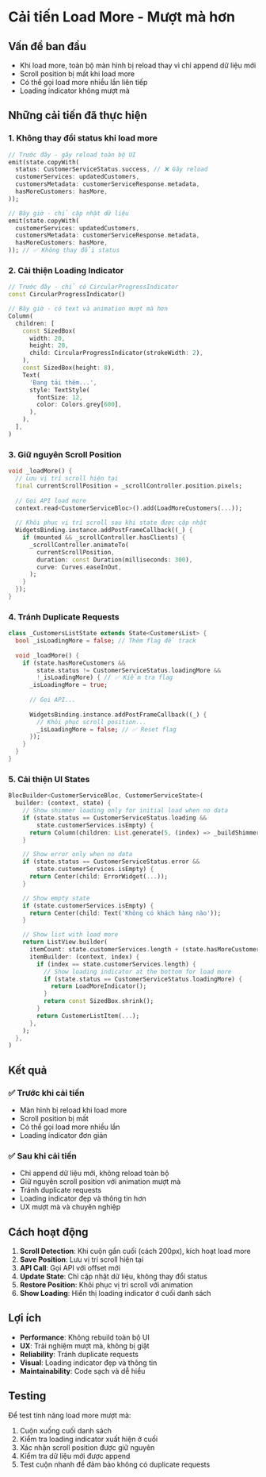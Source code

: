 # Cải tiến Load More - Mượt mà hơn

## Vấn đề ban đầu
- Khi load more, toàn bộ màn hình bị reload thay vì chỉ append dữ liệu mới
- Scroll position bị mất khi load more
- Có thể gọi load more nhiều lần liên tiếp
- Loading indicator không mượt mà

## Những cải tiến đã thực hiện

### 1. Không thay đổi status khi load more
```dart
// Trước đây - gây reload toàn bộ UI
emit(state.copyWith(
  status: CustomerServiceStatus.success, // ❌ Gây reload
  customerServices: updatedCustomers,
  customersMetadata: customerServiceResponse.metadata,
  hasMoreCustomers: hasMore,
));

// Bây giờ - chỉ cập nhật dữ liệu
emit(state.copyWith(
  customerServices: updatedCustomers,
  customersMetadata: customerServiceResponse.metadata,
  hasMoreCustomers: hasMore,
)); // ✅ Không thay đổi status
```

### 2. Cải thiện Loading Indicator
```dart
// Trước đây - chỉ có CircularProgressIndicator
const CircularProgressIndicator()

// Bây giờ - có text và animation mượt mà hơn
Column(
  children: [
    const SizedBox(
      width: 20,
      height: 20,
      child: CircularProgressIndicator(strokeWidth: 2),
    ),
    const SizedBox(height: 8),
    Text(
      'Đang tải thêm...',
      style: TextStyle(
        fontSize: 12,
        color: Colors.grey[600],
      ),
    ),
  ],
)
```

### 3. Giữ nguyên Scroll Position
```dart
void _loadMore() {
  // Lưu vị trí scroll hiện tại
  final currentScrollPosition = _scrollController.position.pixels;
  
  // Gọi API load more
  context.read<CustomerServiceBloc>().add(LoadMoreCustomers(...));
  
  // Khôi phục vị trí scroll sau khi state được cập nhật
  WidgetsBinding.instance.addPostFrameCallback((_) {
    if (mounted && _scrollController.hasClients) {
      _scrollController.animateTo(
        currentScrollPosition,
        duration: const Duration(milliseconds: 300),
        curve: Curves.easeInOut,
      );
    }
  });
}
```

### 4. Tránh Duplicate Requests
```dart
class _CustomersListState extends State<CustomersList> {
  bool _isLoadingMore = false; // Thêm flag để track
  
  void _loadMore() {
    if (state.hasMoreCustomers && 
        state.status != CustomerServiceStatus.loadingMore &&
        !_isLoadingMore) { // ✅ Kiểm tra flag
      _isLoadingMore = true;
      
      // Gọi API...
      
      WidgetsBinding.instance.addPostFrameCallback((_) {
        // Khôi phục scroll position...
        _isLoadingMore = false; // ✅ Reset flag
      });
    }
  }
}
```

### 5. Cải thiện UI States
```dart
BlocBuilder<CustomerServiceBloc, CustomerServiceState>(
  builder: (context, state) {
    // Show shimmer loading only for initial load when no data
    if (state.status == CustomerServiceStatus.loading && 
        state.customerServices.isEmpty) {
      return Column(children: List.generate(5, (index) => _buildShimmerItem()));
    }

    // Show error only when no data
    if (state.status == CustomerServiceStatus.error && 
        state.customerServices.isEmpty) {
      return Center(child: ErrorWidget(...));
    }

    // Show empty state
    if (state.customerServices.isEmpty) {
      return Center(child: Text('Không có khách hàng nào'));
    }

    // Show list with load more
    return ListView.builder(
      itemCount: state.customerServices.length + (state.hasMoreCustomers ? 1 : 0),
      itemBuilder: (context, index) {
        if (index == state.customerServices.length) {
          // Show loading indicator at the bottom for load more
          if (state.status == CustomerServiceStatus.loadingMore) {
            return LoadMoreIndicator();
          }
          return const SizedBox.shrink();
        }
        return CustomerListItem(...);
      },
    );
  },
)
```

## Kết quả

### ✅ Trước khi cải tiến
- Màn hình bị reload khi load more
- Scroll position bị mất
- Có thể gọi load more nhiều lần
- Loading indicator đơn giản

### ✅ Sau khi cải tiến
- Chỉ append dữ liệu mới, không reload toàn bộ
- Giữ nguyên scroll position với animation mượt mà
- Tránh duplicate requests
- Loading indicator đẹp và thông tin hơn
- UX mượt mà và chuyên nghiệp

## Cách hoạt động

1. **Scroll Detection**: Khi cuộn gần cuối (cách 200px), kích hoạt load more
2. **Save Position**: Lưu vị trí scroll hiện tại
3. **API Call**: Gọi API với offset mới
4. **Update State**: Chỉ cập nhật dữ liệu, không thay đổi status
5. **Restore Position**: Khôi phục vị trí scroll với animation
6. **Show Loading**: Hiển thị loading indicator ở cuối danh sách

## Lợi ích

- **Performance**: Không rebuild toàn bộ UI
- **UX**: Trải nghiệm mượt mà, không bị giật
- **Reliability**: Tránh duplicate requests
- **Visual**: Loading indicator đẹp và thông tin
- **Maintainability**: Code sạch và dễ hiểu

## Testing

Để test tính năng load more mượt mà:
1. Cuộn xuống cuối danh sách
2. Kiểm tra loading indicator xuất hiện ở cuối
3. Xác nhận scroll position được giữ nguyên
4. Kiểm tra dữ liệu mới được append
5. Test cuộn nhanh để đảm bảo không có duplicate requests 